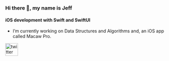 ### Hi there 👋, my name is Jeff
#### iOS development with Swift and SwiftUI 


- I’m currently working on Data Structures and Algorithms and, an iOS app called Macaw Pro. 

[<img src='https://cdn.jsdelivr.net/npm/simple-icons@3.0.1/icons/twitter.svg' alt='twitter' height='40'>](https://twitter.com/@jeffalalg94 )  

